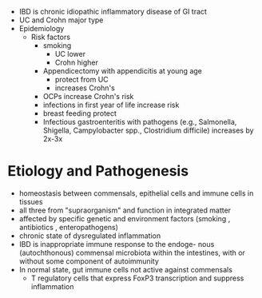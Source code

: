 * IBD is chronic idiopathic inflammatory disease of GI tract 
* UC and Crohn major type 
* Epidemiology 
	* Risk factors 
		* smoking 
			* UC lower 
			* Crohn higher 
		* Appendicectomy with appendicitis at young age 
			* protect from UC 
			* increases Crohn's 
		* OCPs increase Crohn's risk 
		* infections in first year of life increase risk 
		* breast feeding protect 
		* Infectious gastroenteritis with pathogens (e.g., Salmonella, Shigella, Campylobacter spp., Clostridium difficile) increases by 2x-3x
# Etiology and Pathogenesis 
* homeostasis between commensals, epithelial cells and immune cells in tissues 
* all three from "supraorganism" and function in integrated matter 
* affected by specific genetic and environment factors (smoking , antibiotics , enteropathogens) 
* chronic state of dysregulated inflammation 
* IBD is inappropriate immune response to the endoge- nous (autochthonous) commensal microbiota within the intestines, with or without some component of autoimmunity
* In normal state, gut immune cells not active against commensals 
	* T regulatory cells that express FoxP3 transcription and suppress inflammation 